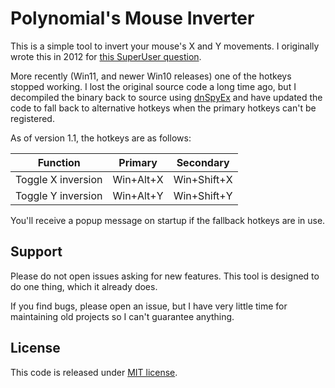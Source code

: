 # Polynomial's Mouse Inverter

This is a simple tool to invert your mouse's X and Y movements. I originally wrote this in 2012 for [this SuperUser question](https://superuser.com/questions/406502/how-can-i-reverse-mouse-movement-x-y-axis-system-wide-win-7-x64).

More recently (Win11, and newer Win10 releases) one of the hotkeys stopped working. I lost the original source code a long time ago, but I decompiled the binary back to source using [dnSpyEx](https://github.com/dnSpyEx/dnSpy) and have updated the code to fall back to alternative hotkeys when the primary hotkeys can't be registered.

As of version 1.1, the hotkeys are as follows:

| Function           | Primary   | Secondary   |
| ------------------ | --------- | ----------- |
| Toggle X inversion | Win+Alt+X | Win+Shift+X |
| Toggle Y inversion | Win+Alt+Y | Win+Shift+Y |

You'll receive a popup message on startup if the fallback hotkeys are in use.

## Support

Please do not open issues asking for new features. This tool is designed to do one thing, which it already does.

If you find bugs, please open an issue, but I have very little time for maintaining old projects so I can't guarantee anything.

## License

This code is released under [MIT license](license.txt).

